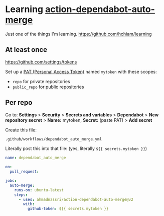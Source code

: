 # Learning [action-dependabot-auto-merge](https://github.com/ahmadnassri/action-dependabot-auto-merge)

Just one of the things I'm learning. https://github.com/hchiam/learning

## At least once

https://github.com/settings/tokens

Set up a [PAT (Personal Access Token)](https://docs.github.com/en/authentication/keeping-your-account-and-data-secure/creating-a-personal-access-token) named `mytoken` with these scopes:

- `repo` for private repositories
- `public_repo` for public repositories

## Per repo

Go to: **Settings** > **Security** > **Secrets and variables** > **Dependabot** > **New repository secret** > **Name:** mytoken, **Secret:** (paste PAT) > **Add secret**

Create this file:

```txt
.github/workflows/dependabot_auto_merge.yml
```

Literally post this into that file: (yes, literally `${{ secrets.mytoken }}`)

```yml
name: dependabot_auto_merge

on:
  pull_request:

jobs:
  auto-merge:
    runs-on: ubuntu-latest
    steps:
      - uses: ahmadnassri/action-dependabot-auto-merge@v2
        with:
          github-token: ${{ secrets.mytoken }}
```

